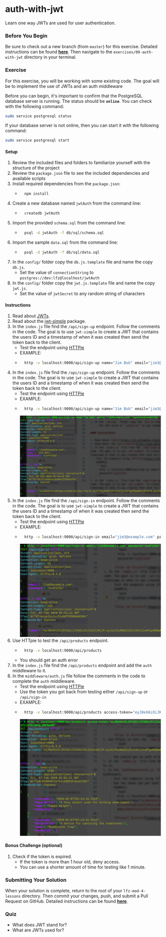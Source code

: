 # auth-with-jwt

Learn one way JWTs are used for user authentication.

### Before You Begin

Be sure to check out a new branch (from `master`) for this exercise. Detailed instructions can be found [**here**](../../guides/before-each-exercise.md). Then navigate to the `exercises/09-auth-with-jwt` directory in your terminal.

### Exercise

For this exercise, you will be working with some existing code. The goal will be to implement the use of JWTs and an auth middleware

Before you can begin, it's important to confirm that the PostgreSQL database server is running. The status should be **`online`**. You can check with the following command:

```bash
sudo service postgresql status
```

If your database server is not online, then you can start it with the following command:

```bash
sudo service postgresql start
```

#### Setup

1. Review the included files and folders to familiarize yourself with the structure of the project
1. Review the `package.json` file to see the included dependencies and available scripts
1. Install required dependencies from the `package.json`:
    - ```bash
        npm install
      ```
1. Create a new database named `jwtAuth` from the command line:
    - ```bash
        createdb jwtAuth
      ```
1. Import the provided `schema.sql` from the command line:
    - ```bash
        psql -d jwtAuth -f db/sql/schema.sql
      ```
1. Import the sample `data.sql` from the command line:
    - ```bash
        psql -d jwtAuth -f db/sql/data.sql
      ```
1. In the `config/` folder copy the `db.js.template` file and name the copy `db.js`.
    - Set the value of `connectionString` to `postgres://dev:lfz@localhost/jwtAuth`
1. In the `config/` folder copy the `jwt.js.template` file and name the copy `jwt.js`.
    - Set the value of `jwtSecret` to any random string of characters

#### Instructions

1. Read about [JWTs](https://en.wikipedia.org/wiki/JSON_Web_Token).
1. Read about the [jwt-simple](https://www.npmjs.com/package/jwt-simple) package.
1. In the `index.js` file find the `/api/sign-up` endpoint. Follow the comments in the code. The goal is to use `jwt-simple` to create a JWT that contains the users ID and a timestamp of when it was created then send the token back to the client.
    - Test the endpoint using [HTTPie](https://httpie.org/)
    - EXAMPLE:
    - ```bash
        http -v localhost:9000/api/sign-up name="Jim Bob" email="jim3@example.com" password="asdf1234"
      ```
1. In the `index.js` file find the `/api/sign-up` endpoint. Follow the comments in the code. The goal is to use `jwt-simple` to create a JWT that contains the users ID and a timestamp of when it was created then send the token back to the client.
    - Test the endpoint using [HTTPie](https://httpie.org/)
    - EXAMPLE:
    - ```bash
        http -v localhost:9000/api/sign-up name="Jim Bob" email="jim3@example.com" password="asdf1234"
      ```
      ![Sign Up Success](images/sign-up-success.png)
1. In the `index.js` file find the `/api/sign-in` endpoint. Follow the comments in the code. The goal is to use `jwt-simple` to create a JWT that contains the users ID and a timestamp of when it was created then send the token back to the client.
    - Test the endpoint using [HTTPie](https://httpie.org/)
    - EXAMPLE:
    - ```bash
        http -v localhost:9000/api/sign-in email="jim3@example.com" password="asdf1234"
      ```
      ![Sign In Success](images/sign-in-success.png)
1. Use HTTpie to test the `/api/products` endpoint.
    - ```bash
        http -v localhost:9000/api/products
      ```
    - You should get an auth error
1. In the `index.js` file find the `/api/products` endpoint and add the `auth` middleware to it.
1. In the `middleware/auth.js` file follow the comments in the code to complete the `auth` middleware.
    - Test the endpoint using [HTTPie](https://httpie.org/)
    - Use the token you got back from testing either `/api/sign-up` or `/api/sign-in`
    - EXAMPLE:
    - ```bash
        http -v localhost:9000/api/products access-token="eyJ0eXAiOiJKV1QiLCJhbGciOiJIUzI1NiJ9.eyJ1c2VySWQiOjEsInRzIjoxNTgxMDQwMjc0MTU3fQ.0q01yZAoDTSw2nSzGfeJEaSdZ1iaYSr3wVg_WMJWuH0"
      ```
      ![Product Success](images/product-success.png)

#### Bonus Challenge (optional)

1. Check if the token is expired.
    - If the token is more than 1 hour old, deny access.
    - You can use a shorter amount of time for testing like 1 minute.

### Submitting Your Solution

When your solution is complete, return to the root of your `lfz-mod-4-lessons` directory. Then commit your changes, push, and submit a Pull Request on GitHub. Detailed instructions can be found [**here**](../../guides/after-each-exercise.md).

### Quiz

- What does JWT stand for?
- What are JWTs used for?